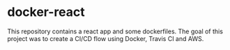 # docker-react
This repository contains a react app and some dockerfiles. The goal of this project was to create a CI/CD flow using Docker, Travis CI and AWS.
